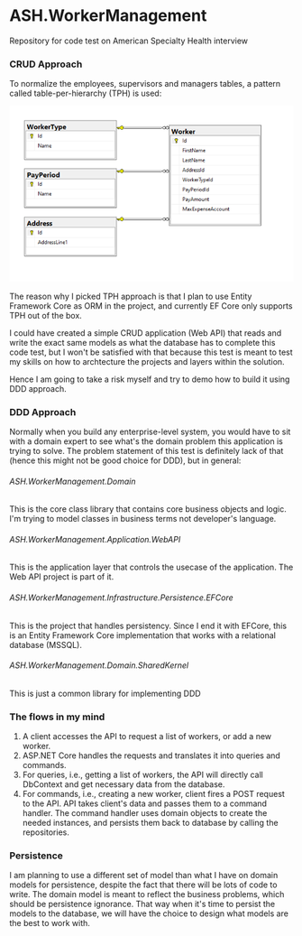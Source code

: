 # ASH.WorkerManagement
Repository for code test on American Specialty Health interview

### CRUD Approach

To normalize the employees, supervisors and managers tables, a pattern called table-per-hierarchy (TPH) is used:

![database-diagram-simple](screenshots/database-diagram-simple.png)

The reason why I picked TPH approach is that I plan to use Entity Framework Core as ORM in the project, and currently EF Core only supports TPH out of the box.

I could have created a simple CRUD application (Web API) that reads and write the exact same models as what the database has to complete this code test, but I won't be satisfied with that because this test is meant to test my skills on how to archtecture the projects and layers within the solution. 

Hence I am going to take a risk myself and try to demo how to build it using DDD approach.

### DDD Approach

Normally when you build any enterprise-level system, you would have to sit with a domain expert to see what's the domain problem this application is trying to solve. The problem statement of this test is definitely lack of that (hence this might not be good choice for DDD), but in general:

###### ASH.WorkerManagement.Domain
This is the core class library that contains core business objects and logic. I'm trying to model classes in business terms not developer's language.

###### ASH.WorkerManagement.Application.WebAPI
This is the application layer that controls the usecase of the application. The Web API project is part of it.

###### ASH.WorkerManagement.Infrastructure.Persistence.EFCore
This is the project that handles persistency. Since I end it with EFCore, this is an Entity Framework Core implementation that works with a relational database (MSSQL).

###### ASH.WorkerManagement.Domain.SharedKernel
This is just a common library for implementing DDD

### The flows in my mind

1. A client accesses the API to request a list of workers, or add a new worker. 
2. ASP.NET Core handles the requests and translates it into queries and commands.
3. For queries, i.e., getting a list of workers, the API will directly call DbContext and get necessary data from the database.
4. For commands, i.e., creating a new worker, client fires a POST request to the API. API takes client's data and passes them to a command handler. The command handler uses domain objects to create the needed instances, and persists them back to database by calling the repositories.

### Persistence

I am planning to use a different set of model than what I have on domain models for persistence, despite the fact that there will be lots of code to write. The domain model is meant to reflect the business problems, which should be persistence ignorance. That way when it's time to persist the models to the database, we will have the choice to design what models are the best to work with.


